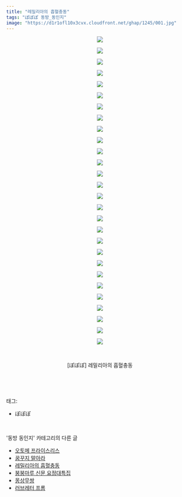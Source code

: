 ```yaml
---
title: "레밀리아의 흡혈충동"
tags: "ぽぽぽ 동방_동인지"
image: "https://d1r1ofl10x3cvx.cloudfront.net/ghap/1245/001.jpg"
---
```

<div class="article">
<p style="text-align: center; clear: none; float: none;"><img src="{{ site.imgserver7 }}/ghap/1245/001.jpg"/></p>
<p style="text-align: center; clear: none; float: none;"><img src="{{ site.imgserver7 }}/ghap/1245/002.jpg"/></p>
<p style="text-align: center; clear: none; float: none;"><img src="{{ site.imgserver7 }}/ghap/1245/003.jpg"/></p>
<p style="text-align: center; clear: none; float: none;"><img src="{{ site.imgserver7 }}/ghap/1245/004.jpg"/></p>
<p style="text-align: center; clear: none; float: none;"><img src="{{ site.imgserver7 }}/ghap/1245/005.jpg"/></p>
<p style="text-align: center; clear: none; float: none;"><img src="{{ site.imgserver7 }}/ghap/1245/006.jpg"/></p>
<p style="text-align: center; clear: none; float: none;"><img src="{{ site.imgserver7 }}/ghap/1245/007.jpg"/></p>
<p style="text-align: center; clear: none; float: none;"><img src="{{ site.imgserver7 }}/ghap/1245/008.jpg"/></p>
<p style="text-align: center; clear: none; float: none;"><img src="{{ site.imgserver7 }}/ghap/1245/009.jpg"/></p>
<p style="text-align: center; clear: none; float: none;"><img src="{{ site.imgserver7 }}/ghap/1245/010.jpg"/></p>
<p style="text-align: center; clear: none; float: none;"><img src="{{ site.imgserver7 }}/ghap/1245/011.jpg"/></p>
<p style="text-align: center; clear: none; float: none;"><img src="{{ site.imgserver7 }}/ghap/1245/012.jpg"/></p>
<p style="text-align: center; clear: none; float: none;"><img src="{{ site.imgserver7 }}/ghap/1245/013.jpg"/></p>
<p style="text-align: center; clear: none; float: none;"><img src="{{ site.imgserver7 }}/ghap/1245/014.jpg"/></p>
<p style="text-align: center; clear: none; float: none;"><img src="{{ site.imgserver7 }}/ghap/1245/015.jpg"/></p>
<p style="text-align: center; clear: none; float: none;"><img src="{{ site.imgserver7 }}/ghap/1245/016.jpg"/></p>
<p style="text-align: center; clear: none; float: none;"><img src="{{ site.imgserver7 }}/ghap/1245/017.jpg"/></p>
<p style="text-align: center; clear: none; float: none;"><img src="{{ site.imgserver7 }}/ghap/1245/018.jpg"/></p>
<p style="text-align: center; clear: none; float: none;"><img src="{{ site.imgserver7 }}/ghap/1245/019.jpg"/></p>
<p style="text-align: center; clear: none; float: none;"><img src="{{ site.imgserver7 }}/ghap/1245/020.jpg"/></p>
<p style="text-align: center; clear: none; float: none;"><img src="{{ site.imgserver7 }}/ghap/1245/021.jpg"/></p>
<p style="text-align: center; clear: none; float: none;"><img src="{{ site.imgserver7 }}/ghap/1245/022.jpg"/></p>
<p style="text-align: center; clear: none; float: none;"><img src="{{ site.imgserver7 }}/ghap/1245/023.jpg"/></p>
<p style="text-align: center; clear: none; float: none;"><img src="{{ site.imgserver7 }}/ghap/1245/024.jpg"/></p>
<p style="text-align: center; clear: none; float: none;"><img src="{{ site.imgserver7 }}/ghap/1245/025.jpg"/></p>
<p style="text-align: center; clear: none; float: none;"><img src="{{ site.imgserver7 }}/ghap/1245/026.jpg"/></p>
<p style="text-align: center; clear: none; float: none;"><img src="{{ site.imgserver7 }}/ghap/1245/027.jpg"/></p>
<p style="text-align: center; clear: none; float: none;"><img src="{{ site.imgserver7 }}/ghap/1245/028.jpg"/></p>
<p style="text-align: center; clear: none; float: none;"><br/></p>
<p style="text-align: center; clear: none; float: none;">[ぽぽぽ] 레밀리아의 흡혈충동</p>
<p><br/></p>
</div><br/>
<div class="tagTrail">
<p>태그: </p>
<ul>
<li>ぽぽぽ</li>
</ul>
</div><br/>
<div class="another">
<p>'동방 동인지' 카테고리의 다른 글</p>
<ul>
<li><a href="/ghap_1248">오토메 프라이스리스</a></li>
<li><a href="/ghap_1247">꿈꾸지 말아라</a></li>
<li><a href="/ghap_1245">레밀리아의 흡혈충동</a></li>
<li><a href="/ghap_1244">붕붕마루 신문 요정대특집</a></li>
<li><a href="/ghap_1243">몽상무쌍</a></li>
<li><a href="/ghap_1242">러브레터 프롬</a></li>
</ul>
</div><br/>
<div class="cb_module cb_fluid">
<div class="cb_wrt cb_profile">
</div><!-- commentList close -->
</div><br/>
